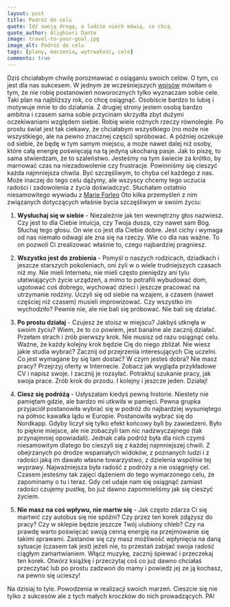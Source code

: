 ```yaml
---
layout: post
title: Podróż do celu
quote: Idź swoją drogą, a ludzie niech mówią, co chcą.
quote_author: Alighieri Dante
image: travel-to-your-goal.jpg
image_alt: Podróż do celu
tags: [plany, marzenia, wytrwałość, cele]
comments: true
---
```


Dziś chciałabym chwilę porozmawiać o osiąganiu swoich celów. O tym, co jest dla nas sukcesem. W jednym ze wcześniejszych [wpisów](/2016/12/22/plans-for-2017.html) mówiłam o tym, że nie robię postanowień noworocznych tylko wyznaczam sobie cele. Taki plan na najbliższy rok, co chcę osiągnąć. Osobiście bardzo to lubię i motywuje mnie to do działania. Z drugiej strony jestem osobą bardzo ambitna i czasem sama sobie przycinam skrzydła zbyt dużymi oczekiwaniami względem siebie. Robię wiele rożnych rzeczy równolegle. Po prostu świat jest tak ciekawy, że chciałabym wszystkiego (no może nie wszystkiego, ale na pewno znacznej części) spróbować. A później oczekuje od siebie, że będę w tym samym miejscu, a może nawet dalej niż osoby, które całą energię poświęcają na tą jedyną ukochaną pasje. Jak to piszę, to sama stwierdzam, że to szaleństwo. Jesteśmy na tym świecie za krótko, by marnować czas na niezadowolenie czy frustracje. Powinniśmy się cieszyć każda najmniejsza chwila. Być szczęśliwym, to chyba cel każdego z nas. Może inaczej do tego celu dążymy, ale wszyscy chcemy tego uczucia radości i zadowolenia z życia doświadczyć. Słuchałam ostatnio niesamowitego wywiadu z [Marie Forleo](https://www.youtube.com/watch?v=jhi6zW1cUws) Oto kilka przemyśleń z nim związanych dotyczących właśnie bycia szczęśliwym w swoim życiu:

1. **Wysłuchaj się w siebie** - Niezależnie jak ten wewnętrzny głos nazwiesz. Czy jest to dla Ciebie intuicja, czy Twoja dusza, czy nawet sam Bóg. Słuchaj tego głosu. On wie co jest dla Ciebie dobre. Jest cichy i wymaga od nas niemało odwagi ale zna się na rzeczy. Wie co dla nas ważne. To on pozwoli Ci zrealizować właśnie to, czego najbardziej pragniesz.

2. **Wszystko jest do zrobienia** - Pomyśl o naszych rodzicach, dziadkach i jeszcze starszych pokoleniach, oni żyli w o wiele trudniejszych czasach niż my. Nie mieli Internetu, nie mieli często pieniędzy ani tylu ułatwiających życie urządzeń, a mimo to potrafili wybudować dom, ugotować coś dobrego, wychować dzieci i jeszcze pracować na utrzymanie rodziny. Uczyli się od siebie na wzajem, a czasem (nawet częściej niż czasem) musieli improwizować. Czy wszystko im wychodziło? Pewnie nie, ale nie bali się próbować. Nie bali się działać.

3. **Po prostu działaj** - Czujesz że stoisz w miejscu? Jakbyś utknęła w swoim życiu? Wiem, że to co powiem, jest banalne ale zacznij działać. Przełam strach i zrób pierwszy krok. Nie musisz od razu osiągnąć celu. Ważne, że każdy kolejny krok będzie Cię do niego zbliżał. Nie wiesz jakie studia wybrać? Zacznij od przejrzenia interesujących Cię uczelni. Co jest wymagane by się tam dostać? W czym jesteś dobra? Nie masz pracy? Przejrzyj oferty w Internecie. Zobacz jak wygląda przykładowe CV i napisz swoje. I zacznij je rozsyłać. Potraktuj szukanie pracy, jak swoja prace. Zrób krok do przodu. I kolejny i jeszcze jeden. Działaj!

4. **Ciesz się podróżą** - Usłyszałam kiedyś pewną historie. Niestety nie pamiętam gdzie, ale bardzo mi utkwiła w pamięci. Pewna grupka przyjaciół postanowiła wybrać się w podróż do najbardziej wysuniętego na północ kawałka lądu w Europie. Postanowiła wybrać się do Nordkapp. Gdyby liczył się tylko efekt końcowy byli by zawiedzeni. Było to piękne miejsce, ale nie zobaczyli tam nic nadzwyczajnego (tak przynajmniej opowiadali). Jednak cała podróż była dla nich czymś niesamowitym dlatego bo cieszyli się z każdej najmniejszej chwili. Z obejrzanych po drodze wspaniałych widoków, z poznanych ludzi i z radości jaką im dawało własne towarzystwo, z dzielenia wspólnie tej wyprawy. Najważniejsza była radość z podróży a nie osiągnięty cel. Czasem jesteśmy tak zajęci dążeniem do tego wymarzonego celu, że zapominamy o tu i teraz. Gdy cel udaje nam się osiągnąć zamiast radości czujemy pustkę, bo już dawno zapomnieliśmy jak się cieszyć życiem.

5. **Nie masz na coś wpływu, nie martw się** - Jak często zdarza Ci się martwić czy autobus się nie spóźni? Czy przez ten korek zdążysz do pracy? Czy w sklepie będzie jeszcze Twój ulubiony chleb? Czy na prawdę warto poświęcać swoją cenną energię na przejmowanie się takimi sprawami. Zastanów się czy masz możliwość  wpłynięcia na daną sytuacje (czasem tak jest) jeżeli nie, to przestań zabijać swoja radość ciągłym zamartwianiem. Włącz muzykę, zacznij śpiewać i przeczekaj ten korek. Otwórz książkę i przeczytaj coś co już dawno chciałaś przeczytać lub po prostu zadzwoń do mamy i powiedz jej ze ją kochasz, na pewno się ucieszy!

Na dzisiaj to tyle. Powodzenia w realizacji swoich marzeń. Cieszcie się nie tylko z sukcesów ale z tych małych kroczków do nich prowadzących. PA!
